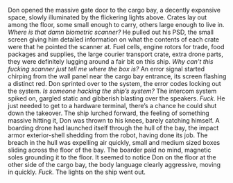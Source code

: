 Don opened the massive gate door to the cargo bay, a decently expansive space, slowly illuminated by the flickering lights above. Crates lay out among the floor, some small enough to carry, others large enough to live in. *Where is that damn biometric scanner?* He pulled out his PSD, the small screen giving him detailed information on what the contents of each crate were that he pointed the scanner at. Fuel cells, engine rotors for trade, food packages and supplies, the large courier transport crate, extra drone parts, they were definitely lugging around a fair bit on this ship. *Why can’t this fucking scanner just tell me where the box is?* An error signal started chirping from the wall panel near the cargo bay entrance, its screen flashing a distinct red. Don sprinted over to the system, the error codes locking out the system. *Is someone hacking the ship’s system?* The intercom system spiked on, gargled static and gibberish blasting over the speakers. *Fuck.* He just needed to get to a hardware terminal, there’s a chance he could shut down the takeover. The ship lurched forward, the feeling of something massive hitting it, Don was thrown to his knees, barely catching himself. A boarding drone had launched itself through the hull of the bay, the impact armor exterior-shell shedding from the robot, having done its job. The breach in the hull was expelling air quickly, small and medium sized boxes sliding across the floor of the bay. The boarder paid no mind, magnetic soles grounding it to the floor. It seemed to notice Don on the floor at the other side of the cargo bay, the body language clearly aggressive, moving in quickly. *Fuck.* The lights on the ship went out.